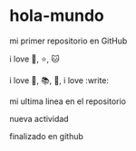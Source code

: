# hola-mundo

mi primer repositorio en GitHub

i love :sunflower:, :star:, :cat:
 
i love :pizza:, :books:, :cinema:,
i love :write:

mi ultima linea en el repositorio

nueva actividad

finalizado en github
